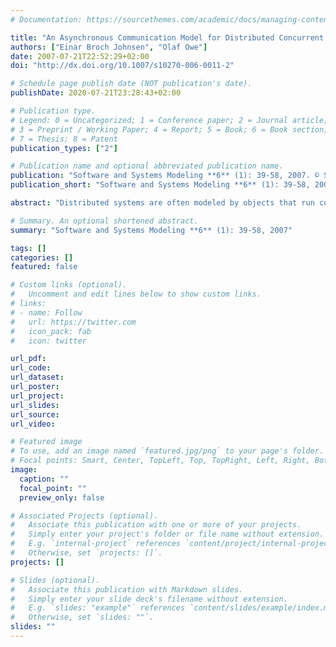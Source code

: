 ```yaml
---
# Documentation: https://sourcethemes.com/academic/docs/managing-content/

title: "An Asynchronous Communication Model for Distributed Concurrent Objects"
authors: ["Einar Broch Johnsen", "Olaf Owe"]
date: 2007-07-21T22:52:29+02:00
doi: "http://dx.doi.org/10.1007/s10270-006-0011-2"

# Schedule page publish date (NOT publication's date).
publishDate: 2020-07-21T23:28:43+02:00

# Publication type.
# Legend: 0 = Uncategorized; 1 = Conference paper; 2 = Journal article;
# 3 = Preprint / Working Paper; 4 = Report; 5 = Book; 6 = Book section;
# 7 = Thesis; 8 = Patent
publication_types: ["2"]

# Publication name and optional abbreviated publication name.
publication: "Software and Systems Modeling **6** (1): 39-58, 2007. © Springer."
publication_short: "Software and Systems Modeling **6** (1): 39-58, 2007"

abstract: "Distributed systems are often modeled by objects that run concurrently, each with its own processor, and communicate by synchronous remote method calls. This may be satisfactory for tightly coupled systems, but in the distributed setting synchronous external calls lead to much waiting; at best resulting in inefficient use of processor capacity, at worst resulting in deadlock. Furthermore, it is difficult to combine active and passive behavior in concurrent objects. This paper proposes an object-oriented solution to these problems by means of asynchronous method calls and conditional processor release points. Although at the cost of additional internal nondeterminism in the objects, this approach seems attractive in asynchronous or unreliable environments. The concepts are integrated in a small object-oriented language with an operational semantics defined in rewriting logic, and illustrated by examples."

# Summary. An optional shortened abstract.
summary: "Software and Systems Modeling **6** (1): 39-58, 2007"

tags: []
categories: []
featured: false

# Custom links (optional).
#   Uncomment and edit lines below to show custom links.
# links:
# - name: Follow
#   url: https://twitter.com
#   icon_pack: fab
#   icon: twitter

url_pdf:
url_code:
url_dataset:
url_poster:
url_project:
url_slides:
url_source:
url_video:

# Featured image
# To use, add an image named `featured.jpg/png` to your page's folder. 
# Focal points: Smart, Center, TopLeft, Top, TopRight, Left, Right, BottomLeft, Bottom, BottomRight.
image:
  caption: ""
  focal_point: ""
  preview_only: false

# Associated Projects (optional).
#   Associate this publication with one or more of your projects.
#   Simply enter your project's folder or file name without extension.
#   E.g. `internal-project` references `content/project/internal-project/index.md`.
#   Otherwise, set `projects: []`.
projects: []

# Slides (optional).
#   Associate this publication with Markdown slides.
#   Simply enter your slide deck's filename without extension.
#   E.g. `slides: "example"` references `content/slides/example/index.md`.
#   Otherwise, set `slides: ""`.
slides: ""
---
```

